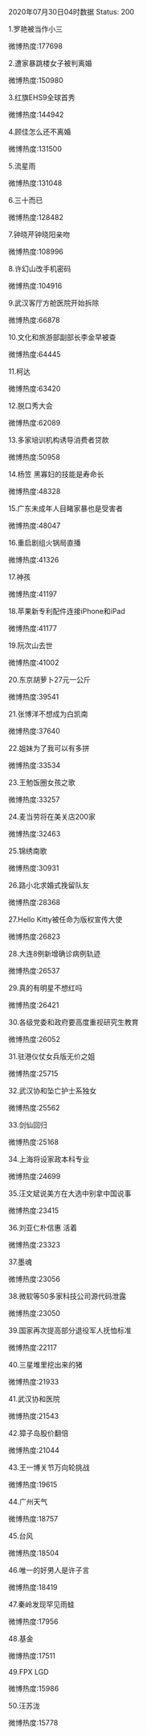 2020年07月30日04时数据
Status: 200

1.罗艳被当作小三

微博热度:177698

2.遭家暴跳楼女子被判离婚

微博热度:150980

3.红旗EHS9全球首秀

微博热度:144942

4.顾佳怎么还不离婚

微博热度:131500

5.流星雨

微博热度:131048

6.三十而已

微博热度:128482

7.钟晓芹钟晓阳亲吻

微博热度:108996

8.许幻山改手机密码

微博热度:104916

9.武汉客厅方舱医院开始拆除

微博热度:66878

10.文化和旅游部副部长李金早被查

微博热度:64445

11.柯达

微博热度:63420

12.脱口秀大会

微博热度:62089

13.多家培训机构诱导消费者贷款

微博热度:50958

14.杨笠 黑寡妇的技能是寿命长

微博热度:48328

15.广东未成年人目睹家暴也是受害者

微博热度:48047

16.重启剧组火锅局直播

微博热度:41326

17.神孩

微博热度:41197

18.苹果新专利配件连接iPhone和iPad

微博热度:41177

19.阮次山去世

微博热度:41002

20.东京胡萝卜27元一公斤

微博热度:39541

21.张博洋不想成为白凯南

微博热度:37640

22.姐妹为了我可以有多拼

微博热度:33534

23.王勉饭圈女孩之歌

微博热度:33257

24.麦当劳将在美关店200家

微博热度:32463

25.锦绣南歌

微博热度:30931

26.路小北求婚式挽留队友

微博热度:28368

27.Hello Kitty被任命为版权宣传大使

微博热度:26823

28.大连8例新增确诊病例轨迹

微博热度:26537

29.真的有明星不想红吗

微博热度:26421

30.各级党委和政府要高度重视研究生教育

微博热度:26052

31.驻港仪仗女兵版无价之姐

微博热度:25715

32.武汉协和坠亡护士系独女

微博热度:25562

33.剑仙回归

微博热度:25168

34.上海将设家政本科专业

微博热度:24699

35.汪文斌说美方在大选中别拿中国说事

微博热度:23415

36.刘亚仁朴信惠 活着

微博热度:23323

37.墨魂

微博热度:23056

38.微软等50多家科技公司源代码泄露

微博热度:23050

39.国家再次提高部分退役军人抚恤标准

微博热度:22117

40.三星堆里挖出来的猪

微博热度:21933

41.武汉协和医院

微博热度:21543

42.獐子岛股价翻倍

微博热度:21044

43.王一博关节万向轮挑战

微博热度:19615

44.广州天气

微博热度:18757

45.台风

微博热度:18504

46.唯一的好男人是许子言

微博热度:18419

47.秦岭发现罕见雨蛙

微博热度:17956

48.基金

微博热度:17511

49.FPX LGD

微博热度:15986

50.汪苏泷

微博热度:15778

